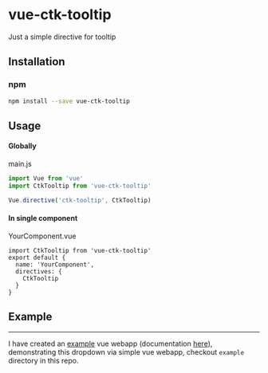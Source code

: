 # vue-ctk-tooltip


Just a simple directive for tooltip

## Installation

### npm
``` sh
npm install --save vue-ctk-tooltip
```

## Usage

#### Globally
  main.js
```js
import Vue from 'vue'
import CtkTooltip from 'vue-ctk-tooltip'

Vue.directive('ctk-tooltip', CtkTooltip)
```

#### In single component
YourComponent.vue 
```vue
import CtkTooltip from 'vue-ctk-tooltip'
export default {
  name: 'YourComponent',
  directives: {
    CtkTooltip
  }
}
```

## Example
---------------
I have created an [example](https://github.com/mimani/vue-just-another-dropdown/tree/master/example) vue webapp (documentation [here](https://github.com/mimani/vue-just-another-dropdown/blob/master/example/just-another-vue-app/README.md)), demonstrating this dropdown via simple vue webapp, checkout `example` directory in this repo.

